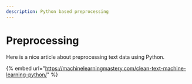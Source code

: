 ```yaml
---
description: Python based preprocessing
---
```


# Preprocessing

Here is a nice article about preprocessing text data using Python.

{% embed url="https://machinelearningmastery.com/clean-text-machine-learning-python/" %}



